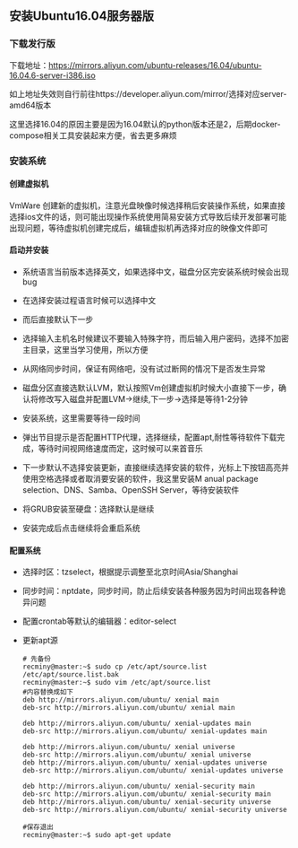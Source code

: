 ## 安装Ubuntu16.04服务器版

### 下载发行版

下载地址：https://mirrors.aliyun.com/ubuntu-releases/16.04/ubuntu-16.04.6-server-i386.iso

如上地址失效则自行前往https://developer.aliyun.com/mirror/选择对应server-amd64版本

这里选择16.04的原因主要是因为16.04默认的python版本还是2，后期docker-compose相关工具安装起来方便，省去更多麻烦

### 安装系统

#### 创建虚拟机

VmWare 创建新的虚拟机，注意光盘映像时候选择稍后安装操作系统，如果直接选择ios文件的话，则可能出现操作系统使用简易安装方式导致后续开发部署可能出现问题，等待虚拟机创建完成后，编辑虚拟机再选择对应的映像文件即可

#### 启动并安装

- 系统语言当前版本选择英文，如果选择中文，磁盘分区完安装系统时候会出现bug

- 在选择安装过程语言时候可以选择中文
- 而后直接默认下一步
- 选择输入主机名时候建议不要输入特殊字符，而后输入用户密码，选择不加密主目录，这里当学习使用，所以方便
- 从网络同步时间，保证有网络吧，没有试过断网的情况下是否发生异常
- 磁盘分区直接选默认LVM，默认按照Vm创建虚拟机时候大小直接下一步，确认将修改写入磁盘并配置LVM->继续,下一步->选择是等待1-2分钟
- 安装系统，这里需要等待一段时间
- 弹出节目提示是否配置HTTP代理，选择继续，配置apt,耐性等待软件下载完成，等待时间视网络速度而定，这时候可以来首音乐
- 下一步默认不选择安装更新，直接继续选择安装的软件，光标上下按钮高亮并使用空格选择或者取消要安装的软件，我这里安装M anual package selection、DNS、Samba、OpenSSH Server，等待安装软件
- 将GRUB安装至硬盘：选择默认是继续
- 安装完成后点击继续将会重启系统

#### 配置系统

- 选择时区：tzselect，根据提示调整至北京时间Asia/Shanghai

- 同步时间：nptdate，同步时间，防止后续安装各种服务因为时间出现各种诡异问题

- 配置crontab等默认的编辑器：editor-select

- 更新apt源

  ```shell
  # 先备份
  recminy@master:~$ sudo cp /etc/apt/source.list /etc/apt/source.list.bak
  recminy@master:~$ sudo vim /etc/apt/source.list
  #内容替换成如下
  deb http://mirrors.aliyun.com/ubuntu/ xenial main
  deb-src http://mirrors.aliyun.com/ubuntu/ xenial main
  
  deb http://mirrors.aliyun.com/ubuntu/ xenial-updates main
  deb-src http://mirrors.aliyun.com/ubuntu/ xenial-updates main
  
  deb http://mirrors.aliyun.com/ubuntu/ xenial universe
  deb-src http://mirrors.aliyun.com/ubuntu/ xenial universe
  deb http://mirrors.aliyun.com/ubuntu/ xenial-updates universe
  deb-src http://mirrors.aliyun.com/ubuntu/ xenial-updates universe
  
  deb http://mirrors.aliyun.com/ubuntu/ xenial-security main
  deb-src http://mirrors.aliyun.com/ubuntu/ xenial-security main
  deb http://mirrors.aliyun.com/ubuntu/ xenial-security universe
  deb-src http://mirrors.aliyun.com/ubuntu/ xenial-security universe
  
  #保存退出
  recminy@master:~$ sudo apt-get update
  ```

  

